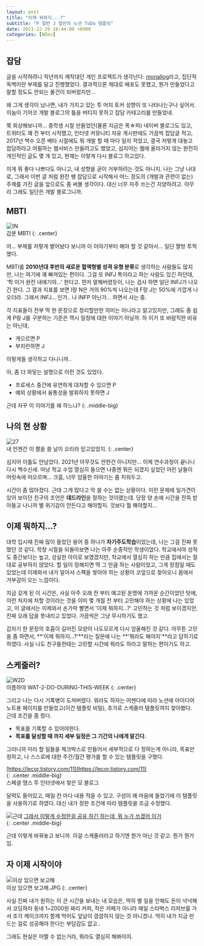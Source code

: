 ```yaml
---
layout: post
title: "이제 뭐하지...?"
subtitle: "P 절반 J 절반의 노션 ToDo 템플릿"
date: 2021-12-29 16:44:00 +0900
categories: [NDev]
---
```


## 잡담

글을 시작하려니 작년까지 깨작대던 개인 프로젝트가 생각난다. [monallog](https://github.com/anteater333/monallog)라고, 집단적 독백이란 부제를 달고 진행했었다. 결과적으론 제대로 배포도 못했고, 뭔가 만들었다고 말할 정도도 안되는 물건이 되버렸지만...

왜 그게 생각이 났나면, 내가 가지고 있는 투 머치 토커 성향이 또 나타나는구나 싶어서. 이놈이 기어코 개발 블로그의 틀을 버티지 못하고 잡담 카테고리를 만들었네.

쭉 회상해보니까... 중학생 시절 만들었던(물론 지금은 폭☆파) 네이버 블로그도 있고, 트위터도 꽤 전 부터 시작했고, 인터넷 커뮤니티 자유 게시판에도 가끔씩 잡담글 적고, 2017년 백수 오픈 베타 시절에도 뭐 개발 할 때 마다 일지 적었고, 결국 저렇게 대놓고 잡담하라고 어필하는 웹서비스 만들려고도 했었고, 심지어는 웹에 올라가지 않는 완전히 개인적인 글도 몇 개 있고, 현재는 이렇게 다시 블로그 하고있다.

이게 뭐 좋다 나쁘다도 아니고, 내 성향을 굳이 거부하려는 것도 아니지. 나는 그냥 나대로, 그래서 이번 글 처럼 완전 쌩 잡담으로 시작해서 어느 정도의 (개발과 관련이 없는) 주제를 가진 글을 앞으로도 좀 써볼 생각이다. 대신 너무 자주 쓰는건 지양하려고. 아무리 그래도 일단은 개발 블로그니까.

## MBTI

![IN](https://i.postimg.cc/Qtfq2P7C/mbti.jpg)  
갑분 MBTI
{: .center}

어... 부제를 저렇게 뱉어놨다 보니까 이 이야기부터 해야 할 것 같아서... 일단 짤방 투척했다.

MBTI를 **2010년대 후반의 새로운 혈액형별 성격 유형 분류**로 생각하는 사람들도 많지만, 나는 여기에 꽤 빠져있는 편이다. 그걸 또 INFJ 특이라고 하는 사람도 있긴 하던데, '헉 이거 완전 내얘기야...' 한다고. 먼저 말해버렸듯이, 나는 검사 하면 일단 INFJ가 나오긴 한다. 그 결과 지표를 보면 I랑 N은 거의 90%씩 나오는데 F랑 J는 50%에 가깝게 나오더라. 그래서 INFJ... 인가.. 나 INFP 아닌가... 하면서 사는 중.

각 지표들이 전부 딱 한 문장으로 정리할만한 의미는 아니라고 알고있지만, 그래도 좀 쉽게 P랑 J를 구분하는 기준은 역시 일정에 대한 이야기 아닐까. 하 이거 또 바람직한 비유는 아닌데,

- 게으르면 P
- 부지런하면 J

이렇게들 생각하고 다니니까..

아, 좀 더 와닿는 설명으로 이런 것도 있었다.

- 프로세스 중간에 유연하게 대처할 수 있으면 P
- 예외 상황에서 융통성을 발휘하지 못하면 J

근데 자꾸 이 이야기를 왜 하느냐?
{: .middle-big}

## 나의 현 상황

![27](https://i.postimg.cc/0NK6JT3g/27.jpg)  
내 언젠간 이 짤을 쓸 날이 오리라 믿고있었지.
{: .center}

심지어 이틀도 안남았다. 2021년 아무것도 안한건 아니지만... 이제 연수과정이 끝나니 다시 백수신세. 마냥 학교 수업 열심히 들으면 나중엔 뭐든 되겠지 싶었던 어린 날들이 머릿속에 떠오르며... 크흠, 너무 암울한 이야기는 좀 치워두고.

시간이 좀 많아졌다. 근데 그게 많다고 막 쓸 수는 없는 상황이다. 이런 문제에 일가견이 있어 보이던 친구의 조언은 **데드라인**을 정하는 것이랬는데. 당장 양 손에 시간을 잔뜩 받아들고 나니까 별 위기감이 안든다고 해야할지. 것보다 뭘 해야할지...

## 이제 뭐하지...?

대학 입시때 진짜 많이 들었던 용어 중 하나가 **자기주도학습**이었는데, 나는 그걸 진짜 못했던 것 같다. 학창 시절을 되돌아보면 나는 아주 순종적인 학생이었다. 학교에서야 성적도 중간보다는 높고, 성실한 아이로 보였겠지만, 학교에서 열심히 하는 만큼 집에서는 절대로 공부하지 않았다. 할 일이 정해지면 딱 그 만큼 하는 사람이었고, 그게 장점일 때도 있었는데 이제와서 내가 알아서 스펙을 쌓아야 하는 상황이 코앞으로 찾아오니 몸에서 거부감이 오는 느낌이다.

지금 갖게 된 이 시간은, 사실 아주 오래 전 부터 예고된 운명에 가까운 순간이었던 탓에, 이런 처지에 처할 것이라는 것을 이미 몇 개월 전 부터 고민해야 하는 상황에 나는 있었고, 이 글에서는 이제와서 손가락 빨면서 '이제 뭐하지...?' 고민하는 것 처럼 보이겠지만, 진짜 오래 답을 못내리고 있었다. 가끔씩은 그냥 무시하기도 했고.

갑자기 한 문장의 호흡이 길어진 모양이 나도모르게 다시 암울해진 것 같다. 아무튼 고민을 좀 하면서, **'이제 뭐하지...?'**라는 질문에 나는 **'뭐라도 해야지'**라고 답하기로 하였다. 사실 나도 친구들한테는 고민할 시간에 뭐라도 하라고 말하는 편이기도 하고.

## 스케줄러?

![W2D](https://i.postimg.cc/KvFLdBrg/w2d.png)  
이름하야 WAT-2-DO-DURING-THIS-WEEK
{: .center}

그리고 나는 다시 기록병이 도져버렸다. 뭐라도 하자는 어젠다에 따라 노션에 아이디어 노트용 페이지를 만들었고(이건 템플릿 비밀), 추가로 스케줄러 템플릿까지 찾아봤다. 근데 조건을 좀 줬다.

- 목표를 기록할 수 있어야한다.
- **목표를 달성할 때 까지 세부 일정은 그 기간의 나에게 맡긴다.**

그러니까 미리 할 일들을 체크박스로 만들어서 세부적으로 다 정하는게 아니라, 목표만 정하고, 나 스스로에 대한 주간/월간 평가를 할 수 있는 템플릿을 구했다.

[https://lecor.tistory.com/11](https://lecor.tistory.com/11)  
{: .center .middle-big}  
스페셜 땡스 투 인터넷에서 찾은 모 블로그

달력도 들어있고, 매일 칸 마다 내용 적을 수 있고. 구성이 꽤 마음에 들었기에 이 템플릿을 사용하기로 하였다. 대신 내가 정한 조건에 따라 템플릿을 조금 수정했다.

![근데](https://i.postimg.cc/447kr2Qm/image.jpg)
[그래서 이렇게 수정한걸 공유 하긴 하는데, 뭐 누가 쓰겠어 이거](https://past-silver-b67.notion.site/202N-Monthly-W2D-Template-91aa0bd77a9c4e8fad01e82b732b0776)  
{: .center .middle-big}

근데 이렇게 바꿔놓고 보니까. 이걸 스케줄러라고 하기엔 뭔가 아닌 것 같고. 뭔가 뭔가임.

## 자 이제 시작이야

![이상 있으면 보고해](https://i.postimg.cc/RCpszwTh/image.png)  
이상 있으면 보고해.JPG
{: .center}

사실 진짜 내가 원하는 이 큰 시간을 보내는 내 모습은, 딱히 별 일을 안해도 돈이 넉넉해서 코딩하러 동네 1~2000원 짜리 커피, 작은 카페가 아니라 매일 스타벅스 리저브를 가서 조각 케이크까지 함께 먹어도 앞날이 깜깜하지 않는 것 아니겠나. 딱히 내가 지금 만드는 걸로 성공해야 한다는 부담감도 없고..

그래도 현실은 어쩔 수 없는거라, 뭐라도 열심히 해봐야지.
